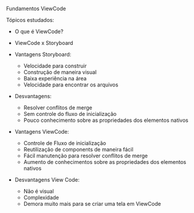 Fundamentos ViewCode

Tópicos estudados:

- O que é ViewCode?
  
- ViewCode x Storyboard
  
- Vantagens Storyboard:
  - Velocidade para construir
  - Construção de maneira visual
  - Baixa experiência na área
  - Velocidade para encontrar os arquivos
- Desvantagens:
  - Resolver conflitos de merge
  - Sem controle do fluxo de inicialização
  - Pouco conhecimento sobre as propriedades dos elementos nativos

 
- Vantagens ViewCode:
  - Controle de Fluxo de inicialização
  - Reutilização de components de maneira fácil
  - Fácil manutenção para resolver conflitos de merge
  - Aumento de conhecimentos sobre as propriedades dos elementos nativos
- Desvantagens View Code:
  - Não é visual
  - Complexidade
  - Demora muito mais para se criar uma tela em ViewCode
